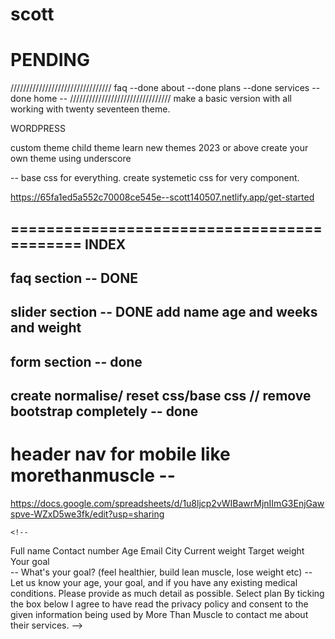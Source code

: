 # scott

PENDING
===========================================
////////////////////////////////
faq --done
about --done
plans --done
services --done
home --
////////////////////////////////
make a basic version with all working with twenty seventeen theme.

WORDPRESS

custom theme
child theme
learn new themes 2023 or above
create your own theme using underscore


-- base css for everything.
 create systemetic css for very component.



https://65fa1ed5a552c70008ce545e--scott140507.netlify.app/get-started 


===========================================
INDEX
----------------------------
faq section -- DONE
-----------------------------
slider section -- DONE
add name age and weeks and weight
------------------------------
form section -- done
------------------------------
create normalise/ reset css/base css // remove bootstrap completely -- done
------------------------------
header nav for mobile like morethanmuscle -- 
==============================================

https://docs.google.com/spreadsheets/d/1u8ljcp2vWIBawrMjnIImG3EnjGawspve-WZxD5we3fk/edit?usp=sharing



<!-- Contact Form Section -->
    <!-- 
Full name
Contact number
Age
Email
City
Current weight 
Target weight  
Your goal  
-- What's your goal? (feel healthier, build lean muscle, lose weight etc) 
-- Let us know your age, your goal, and if you have any existing medical conditions. Please provide as much detail as possible.
Select plan
By ticking the box below I agree to have read the privacy policy and consent to the given information being used by More Than Muscle to contact me about their services.
-->